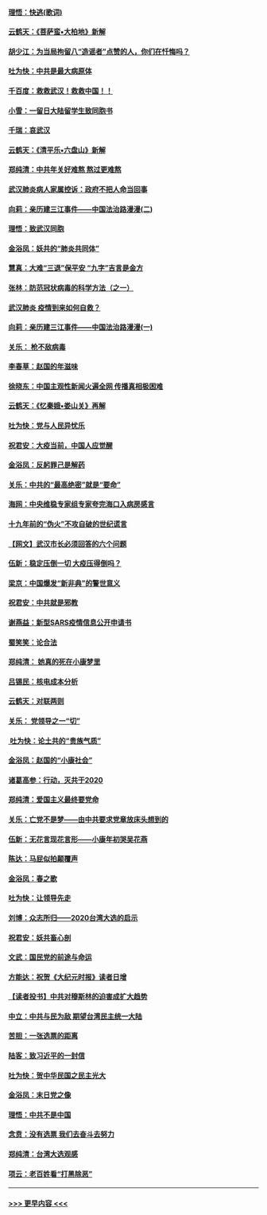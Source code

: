 #### [理悟：快逃(歌词)](../pages/nsc993/n11838083.md?t=02021155) 
#### [云鹤天：《菩萨蛮▪大柏地》新解](../pages/nsc993/n11838059.md?t=02021155) 
#### [胡少江：为当局拘留八“造谣者”点赞的人，你们在忏悔吗？](../pages/nsc993/n11836801.md?t=02021155) 
#### [吐为快：中共是最大病原体](../pages/nsc993/n11836748.md?t=02021155) 
#### [千百度：救救武汉！救救中国！！](../pages/nsc993/n11836145.md?t=02021155) 
#### [小雪：一留日大陆留学生致同胞书](../pages/nsc993/n11834624.md?t=02021155) 
#### [千瑞：哀武汉](../pages/nsc993/n11833647.md?t=02021155) 
#### [云鹤天：《清平乐▪六盘山》新解](../pages/nsc993/n11833611.md?t=02021155) 
#### [郑纯清：中共年关好难熬 熬过更难熬](../pages/nsc993/n11833489.md?t=02021155) 
#### [武汉肺炎病人家属控诉：政府不把人命当回事](../pages/nsc993/n11833205.md?t=02021155) 
#### [向莉：亲历建三江事件——中国法治路漫漫(二)](../pages/nsc993/n11829102.md?t=02021155) 
#### [理悟：致武汉同胞](../pages/nsc993/n11831522.md?t=02021155) 
#### [金浴凤：妖共的“肺炎共同体”](../pages/nsc993/n11829448.md?t=02021155) 
#### [慧真：大难“三退”保平安 “九字”吉言是金方](../pages/nsc993/n11829501.md?t=02021155) 
#### [张林：防范冠状病毒的科学方法（之一）](../pages/nsc993/n11828618.md?t=02021155) 
#### [武汉肺炎 疫情到来如何自救？](../pages/nsc993/n11827632.md?t=02021155) 
#### [向莉：亲历建三江事件——中国法治路漫漫(一)](../pages/nsc993/n11827190.md?t=02021155) 
#### [关乐： 枪不敌病毒](../pages/nsc993/n11826746.md?t=02021155) 
#### [李春草：赵国的年滋味](../pages/nsc993/n11826321.md?t=02021155) 
#### [徐晓东：中国主观性新闻火遍全网 传播真相极困难](../pages/nsc993/n11826508.md?t=02021155) 
#### [云鹤天：《忆秦娥▪娄山关》再解](../pages/nsc993/n11824682.md?t=02021155) 
#### [吐为快：党与人民异忧乐](../pages/nsc993/n11824660.md?t=02021155) 
#### [祝君安：大疫当前，中国人应觉醒](../pages/nsc993/n11821946.md?t=02021155) 
#### [金浴凤：反躬罪己是解药](../pages/nsc993/n11820280.md?t=02021155) 
#### [关乐：中共的“最高绝密”就是“要命”](../pages/nsc993/n11816946.md?t=02021155) 
#### [海网：中央维稳专家组专家夸完海口入病房感言](../pages/nsc993/n11815138.md?t=02021155) 
#### [十九年前的“伪火”不攻自破的世纪谎言](../pages/nsc993/n11813238.md?t=02021155) 
#### [【网文】武汉市长必须回答的六个问题](../pages/nsc993/n11813848.md?t=02021155) 
#### [伍新：稳定压倒一切 大疫压得倒吗？](../pages/nsc993/n11812634.md?t=02021155) 
#### [梁京：中国爆发“新非典”的警世意义](../pages/nsc993/n11812554.md?t=02021155) 
#### [祝君安：中共就是邪教](../pages/nsc993/n11812431.md?t=02021155) 
#### [谢燕益：新型SARS疫情信息公开申请书](../pages/nsc993/n11808840.md?t=02021155) 
#### [蜀笑笑：论合法](../pages/nsc993/n11808064.md?t=02021155) 
#### [郑纯清： 她真的死在小康梦里](../pages/nsc993/n11806623.md?t=02021155) 
#### [吕锡民：核电成本分析](../pages/nsc993/n11806284.md?t=02021155) 
#### [云鹤天：对联两则](../pages/nsc993/n11805957.md?t=02021155) 
#### [关乐： 党领导之一“切”](../pages/nsc993/n11804505.md?t=02021155) 
#### [ 吐为快：论土共的“贵族气质”](../pages/nsc993/n11804490.md?t=02021155) 
#### [金浴凤：赵国的“小康社会”](../pages/nsc993/n11804452.md?t=02021155) 
#### [诸葛高参：行动，灭共于2020](../pages/nsc993/n11804120.md?t=02021155) 
#### [郑纯清：爱国主义最终要党命](../pages/nsc993/n11802197.md?t=02021155) 
#### [关乐：亡党不是梦——由中共要求党章放床头想到的](../pages/nsc993/n11802156.md?t=02021155) 
#### [伍新：无花言现花言形——小康年初哭吴花燕](../pages/nsc993/n11800044.md?t=02021155) 
#### [陈达：马屁似拍颠覆声](../pages/nsc993/n11800010.md?t=02021155) 
#### [金浴凤：春之歌](../pages/nsc993/n11797687.md?t=02021155) 
#### [吐为快：让领导先走](../pages/nsc993/n11797512.md?t=02021155) 
#### [刘博：众志所归——2020台湾大选的启示](../pages/nsc993/n11796878.md?t=02021155) 
#### [祝君安：妖共畜心剖](../pages/nsc993/n11794273.md?t=02021155) 
#### [文武：国民党的前途与命运](../pages/nsc993/n11794198.md?t=02021155) 
#### [方能达：祝贺《大纪元时报》读者日增](../pages/nsc993/n11793807.md?t=02021155) 
#### [【读者投书】中共对穆斯林的迫害成扩大趋势](../pages/nsc993/n11791371.md?t=02021155) 
#### [中立：中共与民为敌 期望台湾民主统一大陆](../pages/nsc993/n11790392.md?t=02021155) 
#### [苦胆：一张选票的距离](../pages/nsc993/n11788914.md?t=02021155) 
#### [陆客：致习近平的一封信](../pages/nsc993/n11788867.md?t=02021155) 
#### [吐为快：贺中华民国之民主光大](../pages/nsc993/n11788618.md?t=02021155) 
#### [金浴凤：末日党之像](../pages/nsc993/n11787475.md?t=02021155) 
#### [理悟：中共不是中国](../pages/nsc993/n11787463.md?t=02021155) 
#### [念贲：没有选票  我们去奋斗去努力](../pages/nsc993/n11787398.md?t=02021155) 
#### [郑纯清：台湾大选观感](../pages/nsc993/n11786210.md?t=02021155) 
#### [项云：老百姓看“打黑除恶”](../pages/nsc993/n11785398.md?t=02021155) 

----
#### [ >>> 更早内容 <<< ](../indexes/nsc993-earlier.md)
